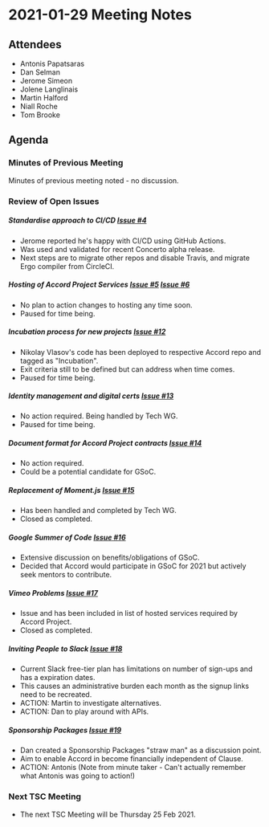 # 2021-01-29 Meeting Notes

## Attendees
- Antonis Papatsaras
- Dan Selman
- Jerome Simeon
- Jolene Langlinais
- Martin Halford
- Niall Roche
- Tom Brooke

## Agenda

### Minutes of Previous Meeting

Minutes of previous meeting noted - no discussion.

### Review of Open Issues

##### Standardise approach to CI/CD [Issue #4](https://github.com/accordproject/technical-steering-committee/issues/4)
- Jerome reported he's happy with CI/CD using GitHub Actions.
- Was used and validated for recent Concerto alpha release.
- Next steps are to migrate other repos and disable Travis, and migrate Ergo compiler from CircleCI.

##### Hosting of Accord Project Services [Issue #5](https://github.com/accordproject/technical-steering-committee/issues/5) [Issue #6](https://github.com/accordproject/technical-steering-committee/issues/6)
- No plan to action changes to hosting any time soon.
- Paused for time being.

##### Incubation process for new projects [Issue #12](https://github.com/accordproject/technical-steering-committee/issues/12)
- Nikolay Vlasov's code has been deployed to respective Accord repo and tagged as "Incubation".
- Exit criteria still to be defined but can address when time comes.
- Paused for time being.

##### Identity management and digital certs [Issue #13](https://github.com/accordproject/technical-steering-committee/issues/13)

- No action required. Being handled by Tech WG.
- Paused for time being.

##### Document format for Accord Project contracts [Issue #14](https://github.com/accordproject/technical-steering-committee/issues/14)

- No action required. 
- Could be a potential candidate for GSoC.

##### Replacement of Moment.js [Issue #15](https://github.com/accordproject/technical-steering-committee/issues/15)

- Has been handled and completed by Tech WG.
- Closed as completed.

##### Google Summer of Code [Issue #16](https://github.com/accordproject/technical-steering-committee/issues/16)
- Extensive discussion on benefits/obligations of GSoC.
- Decided that Accord would participate in GSoC for 2021 but actively seek mentors to contribute.

##### Vimeo Problems [Issue #17](https://github.com/accordproject/technical-steering-committee/issues/17)
- Issue and has been included in list of hosted services required by Accord Project.
- Closed as completed.

##### Inviting People to Slack [Issue #18](https://github.com/accordproject/technical-steering-committee/issues/18)
- Current Slack free-tier plan has limitations on number of sign-ups and has a expiration dates.
- This causes an administrative burden each month as the signup links need to be recreated.
- ACTION: Martin to investigate alternatives.
- ACTION: Dan to play around with APIs.

##### Sponsorship Packages [Issue #19](https://github.com/accordproject/technical-steering-committee/issues/19)
- Dan created a Sponsorship Packages "straw man" as a discussion point.
- Aim to enable Accord in become financially independent of Clause.
- ACTION: Antonis (Note from minute taker - Can't actually remember what Antonis was going to action!)

### Next TSC Meeting
 
- The next TSC Meeting will be Thursday 25 Feb 2021.
